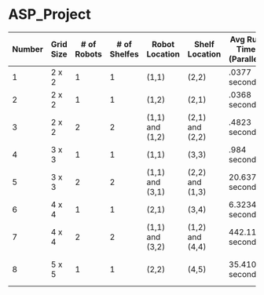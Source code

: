 # ASP_Project

| Number | Grid Size | # of Robots | # of Shelfes | Robot Location | Shelf Location | Avg Run Time (Parallel) | Avg Run Time (Sequential) |
| -------|-----------|-------------|--------------|----------------|----------------| ------------------------| --------------------------|
| 1 | 2 x 2 | 1 | 1 | (1,1) | (2,2) | .0377 seconds | .0428 seconds |
| 2 | 2 x 2 | 1 | 1 | (1,2) | (2,1) | .0368 seconds | 0.045 seconds |
| 3 | 2 x 2 | 2 | 2 | (1,1) and (1,2) | (2,1) and (2,2) | .4823 seconds | 13.7317 seconds |
| 4 | 3 x 3 | 1 | 1 | (1,1) | (3,3) | .984 seconds | 0.9065 seconds |
| 5 | 3 x 3 | 2 | 2 | (1,1) and (3,1) | (2,2) and (1,3) | 20.6371 seconds | 20.2743 seconds |
| 6 | 4 x 4 | 1 | 1 | (2,1) | (3,4) | 6.3234 seconds | 5.601 seconds |
| 7 | 4 x 4 | 2 | 2 | (1,1) and (3,2) | (1,2) and (4,4) | 442.117 seconds | Timed out at 1600 seconds |
| 8 | 5 x 5 | 1 | 1 | (2,2) | (4,5) | 35.4102 seconds | Timed out at 750 seconds |



